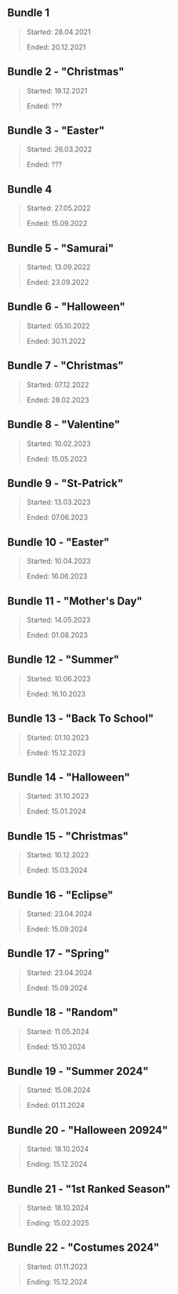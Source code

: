 ## Bundle 1
> Started: 28.04.2021
> 
> Ended: 20.12.2021

## Bundle 2 - "Christmas"
> Started: 19.12.2021
>
> Ended: ???

## Bundle 3 - "Easter"
> Started: 26.03.2022
>
> Ended: ??? 

## Bundle 4
> Started: 27.05.2022
>
> Ended: 15.09.2022

## Bundle 5 - "Samurai"
> Started: 13.09.2022
>
> Ended: 23.09.2022

## Bundle 6 - "Halloween"
> Started: 05.10.2022
>
> Ended: 30.11.2022

## Bundle 7 - "Christmas"
> Started: 07.12.2022
>
> Ended: 28.02.2023

## Bundle 8 - "Valentine"
> Started: 10.02.2023 
>
> Ended: 15.05.2023

## Bundle 9 - "St-Patrick"
> Started: 13.03.2023          
>
> Ended: 07.06.2023

## Bundle 10 - "Easter"
> Started: 10.04.2023
>
> Ended: 16.06.2023

## Bundle 11 - "Mother's Day"
> Started: 14.05.2023
>
> Ended: 01.08.2023

## Bundle 12 - "Summer"
> Started: 10.06.2023
>
> Ended: 16.10.2023

## Bundle 13 - "Back To School"
> Started: 01.10.2023
>
> Ended: 15.12.2023

## Bundle 14 - "Halloween"
> Started: 31.10.2023
>
> Ended: 15.01.2024

## Bundle 15 - "Christmas"
> Started: 10.12.2023
>
> Ended: 15.03.2024

## Bundle 16 - "Eclipse"
> Started: 23.04.2024
>
> Ended: 15.09.2024

## Bundle 17 - "Spring"
> Started: 23.04.2024
>
> Ended: 15.09.2024

## Bundle 18 - "Random"
> Started: 11.05.2024
>
> Ended: 15.10.2024

## Bundle 19 - "Summer 2024"
> Started: 15.08.2024
>
> Ended: 01.11.2024

## Bundle 20 - "Halloween 20924"
> Started: 18.10.2024
>
> Ending: 15.12.2024

## Bundle 21 - "1st Ranked Season"
> Started: 18.10.2024
>
> Ending: 15.02.2025

## Bundle 22 - "Costumes 2024"
> Started: 01.11.2023
>
> Ending: 15.12.2024


